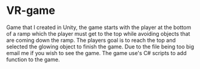 # VR-game

Game that I created in Unity, the game starts with the player at the bottom of a ramp which the player must get to the top while avoiding objects that are coming down the ramp. The players goal is to reach the top and selected the glowing object to finish the game.
Due to the file being too big email me if you wish to see the game. The game use's C# scripts to add function to the game.
